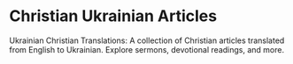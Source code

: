 # Christian Ukrainian Articles
 Ukrainian Christian Translations: A collection of Christian articles translated from English to Ukrainian. Explore sermons, devotional readings, and more.
